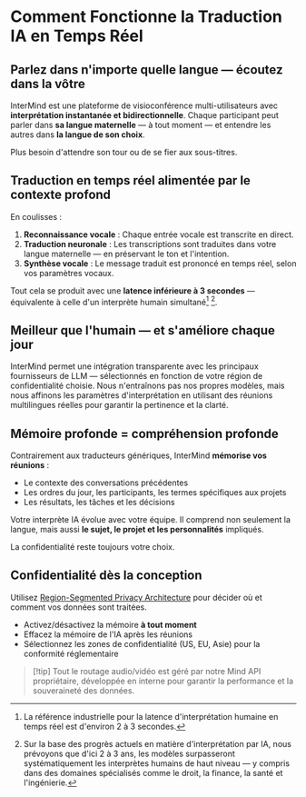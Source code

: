 # Comment Fonctionne la Traduction IA en Temps Réel

## Parlez dans n\'importe quelle langue — écoutez dans la vôtre

InterMind est une plateforme de visioconférence multi-utilisateurs avec **interprétation instantanée et bidirectionnelle**.
Chaque participant peut parler dans **sa langue maternelle** — à tout moment — et entendre les autres dans **la langue de son choix**.

Plus besoin d\'attendre son tour ou de se fier aux sous-titres.

## Traduction en temps réel alimentée par le contexte profond

En coulisses :

1. **Reconnaissance vocale** : Chaque entrée vocale est transcrite en direct.
2. **Traduction neuronale** : Les transcriptions sont traduites dans votre langue maternelle — en préservant le ton et l\'intention.
3. **Synthèse vocale** : Le message traduit est prononcé en temps réel, selon vos paramètres vocaux.

Tout cela se produit avec une **latence inférieure à 3 secondes** — équivalente à celle d\'un interprète humain simultané[^1] [^2].

[^1]: La référence industrielle pour la latence d\'interprétation humaine en temps réel est d\'environ 2 à 3 secondes.

[^2]: Sur la base des progrès actuels en matière d\'interprétation par IA, nous prévoyons que d\'ici 2 à 3 ans, les modèles surpasseront systématiquement les interprètes humains de haut niveau — y compris dans des domaines spécialisés comme le droit, la finance, la santé et l\'ingénierie.

## Meilleur que l'humain — et s'améliore chaque jour

InterMind permet une intégration transparente avec les principaux fournisseurs de LLM — sélectionnés en fonction de votre région de confidentialité choisie.
Nous n'entraînons pas nos propres modèles, mais nous affinons les paramètres d'interprétation en utilisant des réunions multilingues réelles pour garantir la pertinence et la clarté.

## Mémoire profonde = compréhension profonde

Contrairement aux traducteurs génériques, InterMind **mémorise vos réunions** :

- Le contexte des conversations précédentes
- Les ordres du jour, les participants, les termes spécifiques aux projets
- Les résultats, les tâches et les décisions

Votre interprète IA évolue avec votre équipe. Il comprend non seulement la langue, mais aussi **le sujet, le projet et les personnalités** impliqués.

La confidentialité reste toujours votre choix.

## Confidentialité dès la conception

Utilisez [Region-Segmented Privacy Architecture](privacy-architecture) pour décider où et comment vos données sont traitées.

- Activez/désactivez la mémoire **à tout moment**
- Effacez la mémoire de l'IA après les réunions
- Sélectionnez les zones de confidentialité (US, EU, Asie) pour la conformité réglementaire

> [!tip] Tout le routage audio/vidéo est géré par notre Mind API propriétaire, développée en interne pour garantir la performance et la souveraineté des données.
